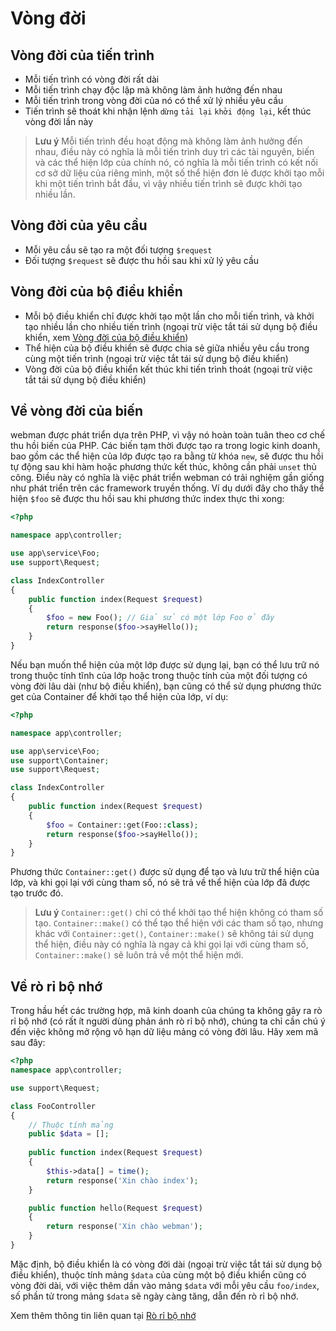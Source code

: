 # Vòng đời

## Vòng đời của tiến trình
- Mỗi tiến trình có vòng đời rất dài
- Mỗi tiến trình chạy độc lập mà không làm ảnh hưởng đến nhau
- Mỗi tiến trình trong vòng đời của nó có thể xử lý nhiều yêu cầu
- Tiến trình sẽ thoát khi nhận lệnh `dừng` `tải lại` `khởi động lại`, kết thúc vòng đời lần này

> **Lưu ý**
> Mỗi tiến trình đều hoạt động mà không làm ảnh hưởng đến nhau, điều này có nghĩa là mỗi tiến trình duy trì các tài nguyên, biến và các thể hiện lớp của chính nó, có nghĩa là mỗi tiến trình có kết nối cơ sở dữ liệu của riêng mình, một số thể hiện đơn lẻ được khởi tạo mỗi khi một tiến trình bắt đầu, vì vậy nhiều tiến trình sẽ được khởi tạo nhiều lần.

## Vòng đời của yêu cầu
- Mỗi yêu cầu sẽ tạo ra một đối tượng `$request`
- Đối tượng `$request` sẽ được thu hồi sau khi xử lý yêu cầu

## Vòng đời của bộ điều khiển
- Mỗi bộ điều khiển chỉ được khởi tạo một lần cho mỗi tiến trình, và khởi tạo nhiều lần cho nhiều tiến trình (ngoại trừ việc tắt tái sử dụng bộ điều khiển, xem [Vòng đời của bộ điều khiển](https://www.workerman.net/doc/webman/controller.html#%E7%94%9F%E5%91%BD%E5%91%A8%E6%9C%9F))
- Thể hiện của bộ điều khiển sẽ được chia sẻ giữa nhiều yêu cầu trong cùng một tiến trình (ngoại trừ việc tắt tái sử dụng bộ điều khiển)
- Vòng đời của bộ điều khiển kết thúc khi tiến trình thoát (ngoại trừ việc tắt tái sử dụng bộ điều khiển)

## Về vòng đời của biến
webman được phát triển dựa trên PHP, vì vậy nó hoàn toàn tuân theo cơ chế thu hồi biến của PHP. Các biến tạm thời được tạo ra trong logic kinh doanh, bao gồm các thể hiện của lớp được tạo ra bằng từ khóa `new`, sẽ được thu hồi tự động sau khi hàm hoặc phương thức kết thúc, không cần phải `unset` thủ công. Điều này có nghĩa là việc phát triển webman có trải nghiệm gần giống như phát triển trên các framework truyền thống. Ví dụ dưới đây cho thấy thể hiện `$foo` sẽ được thu hồi sau khi phương thức index thực thi xong:
```php
<?php

namespace app\controller;

use app\service\Foo;
use support\Request;

class IndexController
{
    public function index(Request $request)
    {
        $foo = new Foo(); // Giả sử có một lớp Foo ở đây
        return response($foo->sayHello());
    }
}
```
Nếu bạn muốn thể hiện của một lớp được sử dụng lại, bạn có thể lưu trữ nó trong thuộc tính tĩnh của lớp hoặc trong thuộc tính của một đối tượng có vòng đời lâu dài (như bộ điều khiển), bạn cũng có thể sử dụng phương thức get của Container để khởi tạo thể hiện của lớp, ví dụ:
```php
<?php

namespace app\controller;

use app\service\Foo;
use support\Container;
use support\Request;

class IndexController
{
    public function index(Request $request)
    {
        $foo = Container::get(Foo::class);
        return response($foo->sayHello());
    }
}
```
Phương thức `Container::get()` được sử dụng để tạo và lưu trữ thể hiện của lớp, và khi gọi lại với cùng tham số, nó sẽ trả về thể hiện của lớp đã được tạo trước đó.

> **Lưu ý**
> `Container::get()` chỉ có thể khởi tạo thể hiện không có tham số tạo. `Container::make()` có thể tạo thể hiện với các tham số tạo, nhưng khác với `Container::get()`, `Container::make()` sẽ không tái sử dụng thể hiện, điều này có nghĩa là ngay cả khi gọi lại với cùng tham số, `Container::make()` sẽ luôn trả về một thể hiện mới.

## Về rò rỉ bộ nhớ
Trong hầu hết các trường hợp, mã kinh doanh của chúng ta không gây ra rò rỉ bộ nhớ (có rất ít người dùng phản ánh rò rỉ bộ nhớ), chúng ta chỉ cần chú ý đến việc không mở rộng vô hạn dữ liệu mảng có vòng đời lâu. Hãy xem mã sau đây:
```php
<?php
namespace app\controller;

use support\Request;

class FooController
{
    // Thuộc tính mảng
    public $data = [];
    
    public function index(Request $request)
    {
        $this->data[] = time();
        return response('Xin chào index');
    }

    public function hello(Request $request)
    {
        return response('Xin chào webman');
    }
}
```
Mặc định, bộ điều khiển là có vòng đời dài (ngoại trừ việc tắt tái sử dụng bộ điều khiển), thuộc tính mảng `$data` của cùng một bộ điều khiển cũng có vòng đời dài, với việc thêm dần vào mảng `$data` với mỗi yêu cầu `foo/index`, số phần tử trong mảng `$data` sẽ ngày càng tăng, dẫn đến rò rỉ bộ nhớ.

Xem thêm thông tin liên quan tại [Rò rỉ bộ nhớ](./memory-leak.md)
